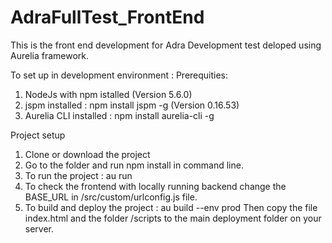# AdraFullTest_FrontEnd
This is the front end development for Adra Development test deloped using Aurelia framework.

To set up in development environment :
  Prerequities: 
  1. NodeJs with npm istalled (Version 5.6.0)
  2. jspm installed : npm install jspm -g (Version 0.16.53)
  3. Aurelia CLI installed : npm install aurelia-cli -g
  
  Project setup
  1. Clone or download the project
  2. Go to the folder and run npm install in command line.
  3. To run the project : au run
  4. To check the frontend with locally running backend change the BASE_URL in /src/custom/urlconfig.js file.
  5. To build and deploy the project : au build --env prod 
                                       Then copy the file index.html and the folder /scripts to the main deployment folder on your server.
